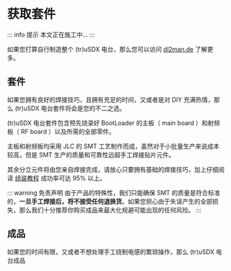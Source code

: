 # 获取套件

::: info 提示
本文正在施工中...
:::

如果您打算自行制造整个 (tr)uSDX 电台，那么您可以访问 [dl2man.de](https://dl2man.de) 了解更多。

## 套件

如果您拥有良好的焊接技巧，且拥有充足的时间，又或者是对 DIY 充满热情，那么 (tr)uSDX 电台套件将会是您的不二之选。

(tr)uSDX 电台套件包含预先烧录好 BootLoader 的主板（ main board ）和射频板（ RF board ）以及所需的全部零件。

主板和射频板均采用 JLC 的 SMT 工艺制作而成，虽然对于小批量生产来说成本较高，但是 SMT 生产的质量和可靠性远超手工焊接贴片元件。

其余分立元件将由您亲自焊接完成，请放心只要拥有基础的焊接技巧，加上仔细阅读 [组装教程](/assembly) 成功率可达 95% 以上。

::: warning 免责声明
由于产品的特殊性，我们只能确保 SMT 的质量是符合标准的，**一旦手工焊接后，将不接受任何退换货**。如果您担心由于失误产生的全部损失，那么我们十分推荐你购买成品来最大化规避可能出现的任何风险。
:::

## 成品

如果您的时间有限，又或者不想处理手工绕制电感的繁琐操作，那么 (tr)uSDX 电台成品